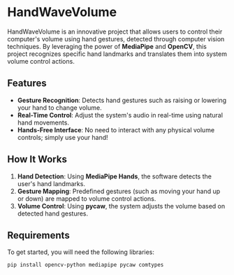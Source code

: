 # HandWaveVolume

HandWaveVolume is an innovative project that allows users to control their computer's volume using hand gestures, detected through computer vision techniques. By leveraging the power of **MediaPipe** and **OpenCV**, this project recognizes specific hand landmarks and translates them into system volume control actions.

## Features

- **Gesture Recognition**: Detects hand gestures such as raising or lowering your hand to change volume.
- **Real-Time Control**: Adjust the system's audio in real-time using natural hand movements.
- **Hands-Free Interface**: No need to interact with any physical volume controls; simply use your hand!

## How It Works

1. **Hand Detection**: Using **MediaPipe Hands**, the software detects the user's hand landmarks.
2. **Gesture Mapping**: Predefined gestures (such as moving your hand up or down) are mapped to volume control actions.
3. **Volume Control**: Using **pycaw**, the system adjusts the volume based on detected hand gestures.

## Requirements

To get started, you will need the following libraries:

```bash
pip install opencv-python mediapipe pycaw comtypes
```